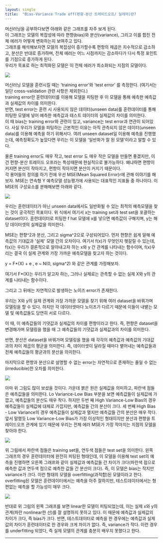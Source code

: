 ```yaml
---
layout: single
title:  "Bias-Variance Trade off(편향-분산 트레이드오프/ 딜레마)란?
---
```


머신러닝을 공부하다보면 아래와 같은 그래프를 자주 보게 된다.  
이 그래프는 모델의 복잡성에 따라 편향(bias)와 분산(variance), 그리고 이를 합친 전체 에러가 어떻게 변화하는지 보여주고 있다.  
그래프를 해석해보자면 모델의 복잡성이 증가할수록 편항의 제곱은 지수적으로 감소하고, 분산은 반대로 증가하며, 전체 에러는 어느 시점까지는 감소하다가 다시 특정 포인트를 기점으로 증가하게 된다.  
우리가 목표로 하는 최적화된 모델은 이 전체 에러가 최소화되는 지점의 모델이다.

![](https://upload.wikimedia.org/wikipedia/commons/thumb/9/9f/Bias_and_variance_contributing_to_total_error.svg/330px-Bias_and_variance_contributing_to_total_error.svg.png)

머신러닝 모델을 훈련시킬 때는 'training error'와 'test error' 를 측정한다. (여기서는 일단 cross-validation 관련 사항은 제외한다.)  
training error란 훈련데이터를 이용해 모델을 피팅한 후 이 모델을 통해 예측한 예측값과 실제값의 차이를 의미한다.  
반면, test error는 훈련 시 사용되지 않은 데이터(unseen data)를 훈련데이터를 통해 피팅한 모델에 넣어 예측한 예측값과 테스트 데이터의 실제값의 차이를 의미한다.  
이 때 bias는 training error와 관련이 있고, variance는 test error과 연관이 되어있다. 사실 우리가 모델을 피팅하는 근본적인 이유는 아직 관측되지 않은 데이터(unseen data)를 이용해 예측을 하기 위해서다. 여러 unseen dataset일 이용해 예측을 진행했는데, 예측정확도가 높았다면 우리는 이 모델을 '일반화가 잘 된 모델'이라고 말할 수 있다.

물론 training error도 매우 작고, test error 도 매우 작은 모델을 만들면 좋겠지만, 이건 편향-분산 트레이드 오프라는 특성때문에 현실적으로 불가능하다. 왜냐하면 편향이 커지면 분산이 작아지고, 편향이 작아지면 분산이 커지기 때문이다.  
각 용어들의 정의를 하기 전에 우선 MSE(Mean Squared Error)r에 관해 이야기를 해보자. MSE는 연속형 Y 예측모델 성능평가에 사용되는 대표적인 지표들 중 하나이다. 이 MSE의 구성요소를 분해해보면 아래와 같다.

![](https://img1.daumcdn.net/thumb/R1280x0/?scode=mtistory2&fname=https%3A%2F%2Fblog.kakaocdn.net%2Fdn%2FbipWKu%2FbtreqJ6xlOi%2F3cUbiFCOCVpOOPF8AgwdRK%2Fimg.png)

우리는 훈련데이터가 아닌 unseen data에서도 일반화될 수 있는 최적의 예측모델을 찾는 것이 궁극적인 목표이다. 위 식에서 여기서 x는 training set과 test set을 포괄하는 dataset이다. 훈련데이터로 피팅한 f hat 모델에 x를 넣으면 예측값이 구해지며, y는 해당 데이터셋의 실제값을 의미한다.

MSE는 편향^2과 분산, 그리고 sigma^2으로 구성되어있다. 먼저 편향은 쉽게 말해 예측값의 기대값과 '실제' 모델 간의 오차이다. 여기서 f(x)가 무엇인지 헷갈릴 수 있는데, f(x)는 우리가 결론적으로 알아내고자 하는 x와 y 간 관계를 나타내는 함수이며, f(x)우리는 결국 이 실제 관계와 가장 가까운 예측모델을 찾고자 하는 것이다.

y = F\*(X) + e , e ~ N(0, sigma^2) 와 같은 관계를 가정해보자.

여기서 F\*(X)는 우리가 알고자 하는, 그러나 실제로는 관측할 수 없는 실제 X와 y의 관계를 나타내는 함수이다.

그리고 그 뒤에는 자연적으로 발생하는 노이즈 error가 존재한다.

우리는 X와 y의 실제 관계와 가장 가까운 모델을 찾기 위해 여러 dataset을 바꿔가며 모델링을 할 수 있다. 하지만 각 데이터셋마다 노이즈가 다르기 때문에 이들이 내뱉는 모델 및 예측값들도 당연히 서로 다르다.

이 때, 이 예측값들의 기댓값과 실제값의 차이를 편향이라고 한다. 즉, 편향은 dataset을 변경해가며 모델링을 했을 때 그 예측값들의 기댓값과 실제값과의 차이를 의미한다.

반면, 분산은 dataset을 바꿔가며 모델링을 했을 때 각각의 예측값과 예측값의 기대값과의 차이 제곱의 평균을 의미한다. 즉, 데이터셋이 달라질 때마다 뱉어내는 예측값들과 전체 예측값들의 평균과의 분산을 의미한다.

마지막으로 편향과 분산으로 설명할 수 없는 error는 자연적으로 존재하는 줄일 수 없는 (irreducible)한 오차를 의미한다.

![](https://t1.daumcdn.net/cfile/tistory/99CDCC33599AC28F07)

아마 위 그림도 많이 보셨을 것이다. 가운데 붉은 원은 실제값을 의미하고, 파란색 점들은 예측값들을 의미한다. Lo Variance-Low Bias 부분을 보면 예측값들이 실제값에 가깝고, 예측값들의 분산도 매우 작다. 하지만 두번 째 High Variance-Low Bias의 경우 예측값들이 실제값에 대체로 가깝지만, 예측값들 간의 분산이 크다. 세 번째 High Bias - Low Variance의 경우 예측값들이 실제값과 멀지만 예측값들 간의 분산은 매우 작다. 앞서 말했듯 Low Variance-Low Bias가 가장 이상적인 형태이지만 분산과 편향을 트레이드오프 관계에 있기 때문에 우리는 전체 에러 MSE가 가장 작아지는 지점의 모델을 찾아야 한다. 

![](https://img1.daumcdn.net/thumb/R1280x0/?scode=mtistory2&fname=https%3A%2F%2Fblog.kakaocdn.net%2Fdn%2Fbd2s79%2FbtrevH1eScf%2FpzqnhkxtuUnKgvTfsLX5rK%2Fimg.png)

위 그림에서 파란색 점들은 training set을, 연두색 점들은 test set을 의미한다. 왼쪽 그래프의 경우 훈련데이터에 완전히 피팅된 형태인데, 이 모델을 이용해 test set의 예측을 진행하면 오른쪽 그래프와 같이 실제값과 예측값들 간 차이가 크다(파란색 점으로 예측한 값과 연두색 점으로 예측한 값들 간 분산이 크다). 즉, 이 모델은 bias는 작지만 variance가 크다. 이런 형태의 모델을 overfitting(과적합)된 모델이라고 한다. overfitting된 모델은 훈련데이터에서는 예측을 아주 잘하지만, 테스트데이터에서는 형편없는 예측을 할 가능성이 매우 크다. 

![](https://img1.daumcdn.net/thumb/R1280x0/?scode=mtistory2&fname=https%3A%2F%2Fblog.kakaocdn.net%2Fdn%2FbX3y2l%2FbtreAJcuF5A%2F1vrOjmu7swLLFkx6lJkUV0%2Fimg.png)

반대로 위 그림의 왼쪽 그래프를 보면 linear한 모델이 피팅되었는데, 이는 실제 x와 y의 관계(파란 nonlinear한 선)를 잘 설명하지 못하고 있다. 이 때문에 예측값과 실제값의 차이가 크다, 즉 bias가 크다. 반면, 테스트데이터로 예측을 한 경우에는 예측값과 실제값의 차이가 훈련데이터로 한 경우와 크게 차이가 없다. 즉, variance가 작다. 이런 경우를 underfitting 되었다, 즉 실제 모델의 관계를 충분히 배우지 못했다고 한다. 

---
